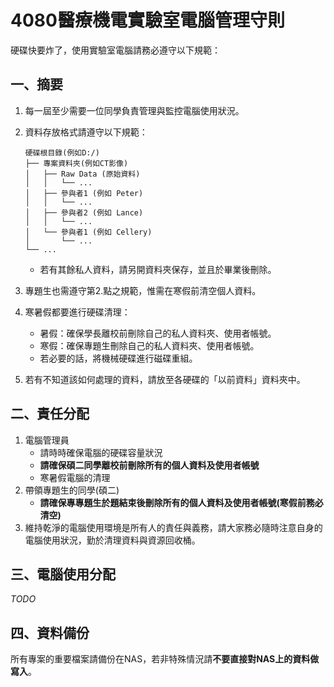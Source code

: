 # 4080醫療機電實驗室電腦管理守則
硬碟快要炸了，使用實驗室電腦請務必遵守以下規範：

## 一、摘要
1. 每一屆至少需要一位同學負責管理與監控電腦使用狀況。
2. 資料存放格式請遵守以下規範：

    ```
    硬碟根目錄(例如D:/)
    ├── 專案資料夾(例如CT影像)
    │   ├── Raw Data (原始資料)
    │   │   └── ...
    │   ├── 參與者1 (例如 Peter)
    │   │   └── ...
    │   ├── 參與者2 (例如 Lance)
    │   │   └── ...
    │   └── 參與者1 (例如 Cellery)
    │       └── ...
    └── ...
    ```
    - 若有其餘私人資料，請另開資料夾保存，並且於畢業後刪除。

3. 專題生也需遵守第2.點之規範，惟需在寒假前清空個人資料。
4. 寒暑假都要進行硬碟清理：
    - 暑假：確保學長離校前刪除自己的私人資料夾、使用者帳號。
    - 寒假：確保專題生刪除自己的私人資料夾、使用者帳號。
    - 若必要的話，將機械硬碟進行磁碟重組。
5. 若有不知道該如何處理的資料，請放至各硬碟的「以前資料」資料夾中。

## 二、責任分配
1. 電腦管理員
    - 請時時確保電腦的硬碟容量狀況
    - **請確保碩二同學離校前刪除所有的個人資料及使用者帳號**
    - 寒暑假電腦的清理
2. 帶領專題生的同學(碩二)
   - **請確保專專題生於題結束後刪除所有的個人資料及使用者帳號(寒假前務必清空)**
3. 維持乾淨的電腦使用環境是所有人的責任與義務，請大家務必隨時注意自身的電腦使用狀況，勤於清理資料與資源回收桶。

## 三、電腦使用分配
*TODO*

## 四、資料備份
所有專案的重要檔案請備份在NAS，若非特殊情況請**不要直接對NAS上的資料做寫入**。

